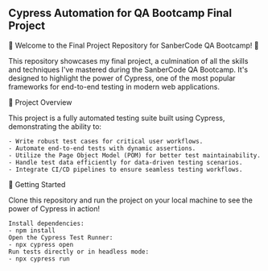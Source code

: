 ## Cypress Automation for QA Bootcamp Final Project

🚀 Welcome to the Final Project Repository for SanberCode QA Bootcamp! 🚀

This repository showcases my final project, a culmination of all the skills and techniques I've mastered during the SanberCode QA Bootcamp. It's designed to highlight the power of Cypress, one of the most popular frameworks for end-to-end testing in modern web applications.

📌 Project Overview

This project is a fully automated testing suite built using Cypress, demonstrating the ability to:

    - Write robust test cases for critical user workflows.
    - Automate end-to-end tests with dynamic assertions.
    - Utilize the Page Object Model (POM) for better test maintainability.
    - Handle test data efficiently for data-driven testing scenarios.
    - Integrate CI/CD pipelines to ensure seamless testing workflows.

🚦 Getting Started

Clone this repository and run the project on your local machine to see the power of Cypress in action!

    Install dependencies:
    - npm install  
    Open the Cypress Test Runner:
    - npx cypress open  
    Run tests directly or in headless mode: 
    - npx cypress run  
